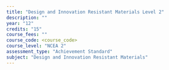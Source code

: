 ```yaml
---
title: "Design and Innovation Resistant Materials Level 2"
description: ""
year: "12"
credits: "15"
course_fees: ""
course_code: <course_code>
course_level: "NCEA 2"
assessment_type: "Achievement Standard"
subject: "Design and Innovation Resistant Materials"
---
```

